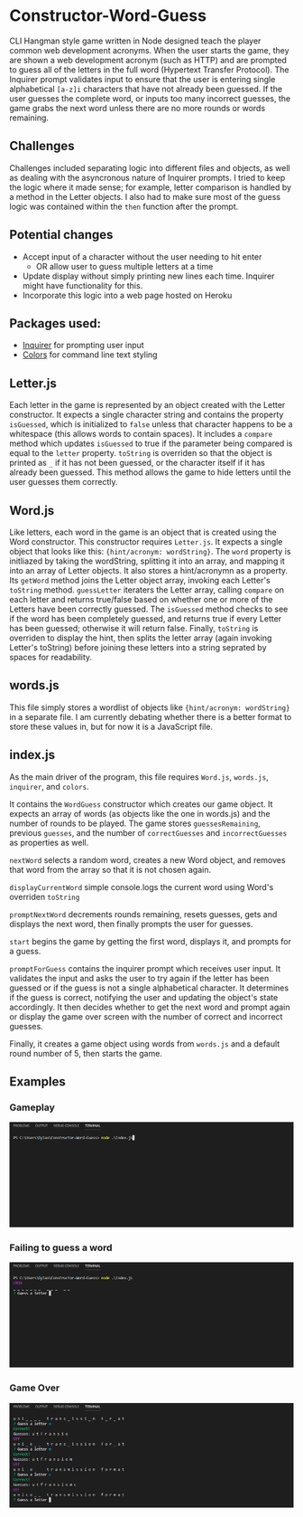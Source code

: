 # Constructor-Word-Guess
CLI Hangman style game written in Node designed teach the player common web development acronyms. When the user starts the game, they are shown a web development acronym (such as HTTP) and are prompted to guess all of the letters in the full word (Hypertext Transfer Protocol). The Inquirer prompt validates input to ensure that the user is entering single alphabetical `[a-z]i` characters that have not already been guessed. If the user guesses the complete word, or inputs too many incorrect guesses, the game grabs the next word unless there are no more rounds or words remaining. 


## Challenges
Challenges included separating logic into different files and objects, as well as dealing with the asyncronous nature of Inquirer prompts. I tried to keep the logic where it made sense; for example, letter comparison is handled by a method in the Letter objects. I also had to make sure most of the guess logic was contained within the `then` function after the prompt.

## Potential changes
* Accept input of a character without the user needing to hit enter
    * OR allow user to guess multiple letters at a time
* Update display without simply printing new lines each time. Inquirer might have functionality for this.
* Incorporate this logic into a web page hosted on Heroku

## Packages used: 
* [Inquirer](https://www.npmjs.com/package/inquirer) for prompting user input
* [Colors](https://www.npmjs.com/package/colors) for command line text styling

## Letter.js
Each letter in the game is represented by an object created with the Letter constructor. It expects a single character string and contains the property `isGuessed`, which is initialized to `false` unless that character happens to be a whitespace (this allows words to contain spaces). It includes a `compare` method which updates `isGuessed` to true if the parameter being compared is equal to the `letter` property. `toString` is overriden so that the object is printed as `_` if it has not been guessed, or the character itself if it has already been guessed. This method allows the game to hide letters until the user guesses them correctly.

## Word.js
Like letters, each word in the game is an object that is created using the Word constructor. This constructor requires `Letter.js`. It expects a single object that looks like this: `{hint/acronym: wordString}`. The `word` property is initliazed by taking the wordString, splitting it into an array, and mapping it into an array of Letter objects. It also stores a hint/acronymn as a property. Its `getWord` method joins the Letter object array, invoking each Letter's `toString` method. `guessLetter` iteraters the Letter array, calling `compare` on each letter and returns true/false based on whether one or more of the Letters have been correctly guessed. The `isGuessed` method checks to see if the word has been completely guessed, and returns true if every Letter has been guessed; otherwise it will return false. Finally, `toString` is overriden to display the hint, then splits the letter array (again invoking Letter's toString) before joining these letters into a string seprated by spaces for readability.

## words.js
This file simply stores a wordlist of objects like `{hint/acronym: wordString}` in a separate file. I am currently debating whether there is a better format to store these values in, but for now it is a JavaScript file.

## index.js
As the main driver of the program, this file requires `Word.js`, `words.js`, `inquirer`, and `colors`. 

It contains the `WordGuess` constructor which creates our game object. It expects an array of words (as objects like the one in words.js) and the number of rounds to be played. The game stores `guessesRemaining`, previous `guesses`, and the number of `correctGuesses` and `incorrectGuesses` as properties as well. 

`nextWord` selects a random word, creates a new Word object, and removes that word from the array so that it is not chosen again. 

`displayCurrentWord` simple console.logs the current word using Word's overriden `toString`

`promptNextWord` decrements rounds remaining, resets guesses, gets and displays the next word, then finally prompts the user for guesses.

`start` begins the game by getting the first word, displays it, and prompts for a guess.

`promptForGuess` contains the inquirer prompt which receives user input. It validates the input and asks the user to try again if the letter has been guessed or if the guess is not a single alphabetical character.  It determines if the guess is correct, notifying the user and updating the object's state accordingly. It then decides whether to get the next word and prompt again or display the game over screen with the number of correct and incorrect guesses.

Finally, it creates a game object using words from `words.js` and a default round number of 5, then starts the game.

## Examples

### Gameplay

![gameplay](assets/images/gameplay.gif)

### Failing to guess a word
![wrong](assets/images/wrong.gif)

### Game Over

![gameover](assets/images/gameover.gif)
